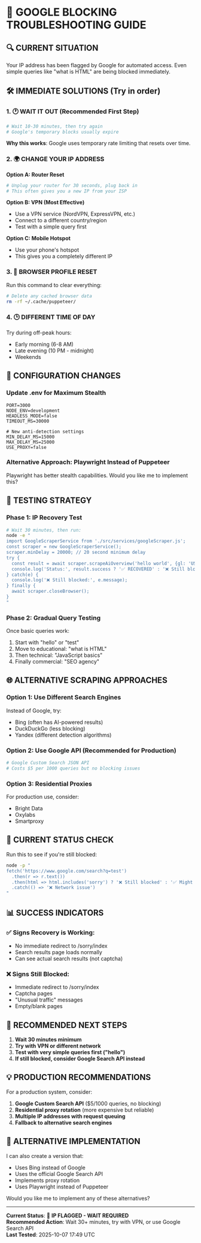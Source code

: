 # 🚫 GOOGLE BLOCKING TROUBLESHOOTING GUIDE

## 🔍 CURRENT SITUATION
Your IP address has been flagged by Google for automated access. Even simple queries like "what is HTML" are being blocked immediately.

## 🛠️ IMMEDIATE SOLUTIONS (Try in order)

### 1. 🕐 WAIT IT OUT (Recommended First Step)
```bash
# Wait 10-30 minutes, then try again
# Google's temporary blocks usually expire
```
**Why this works**: Google uses temporary rate limiting that resets over time.

### 2. 🌍 CHANGE YOUR IP ADDRESS
**Option A: Router Reset**
```bash
# Unplug your router for 30 seconds, plug back in
# This often gives you a new IP from your ISP
```

**Option B: VPN (Most Effective)**
- Use a VPN service (NordVPN, ExpressVPN, etc.)
- Connect to a different country/region
- Test with a simple query first

**Option C: Mobile Hotspot**
- Use your phone's hotspot
- This gives you a completely different IP

### 3. 🔄 BROWSER PROFILE RESET
Run this command to clear everything:
```bash
# Delete any cached browser data
rm -rf ~/.cache/puppeteer/
```

### 4. 🕒 DIFFERENT TIME OF DAY
Try during off-peak hours:
- Early morning (6-8 AM)
- Late evening (10 PM - midnight)
- Weekends

## 🔧 CONFIGURATION CHANGES

### Update .env for Maximum Stealth
```env
PORT=3000
NODE_ENV=development
HEADLESS_MODE=false
TIMEOUT_MS=30000

# New anti-detection settings
MIN_DELAY_MS=15000
MAX_DELAY_MS=25000
USE_PROXY=false
```

### Alternative Approach: Playwright Instead of Puppeteer
Playwright has better stealth capabilities. Would you like me to implement this?

## 🧪 TESTING STRATEGY

### Phase 1: IP Recovery Test
```bash
# Wait 30 minutes, then run:
node -e "
import GoogleScraperService from './src/services/googleScraper.js';
const scraper = new GoogleScraperService();
scraper.minDelay = 20000; // 20 second minimum delay
try {
  const result = await scraper.scrapeAiOverview('hello world', {gl: 'US', hl: 'en'});
  console.log('Status:', result.success ? '✅ RECOVERED' : '❌ Still blocked');
} catch(e) {
  console.log('❌ Still blocked:', e.message);
} finally {
  await scraper.closeBrowser();
}
"
```

### Phase 2: Gradual Query Testing
Once basic queries work:
1. Start with "hello" or "test"
2. Move to educational: "what is HTML"
3. Then technical: "JavaScript basics"
4. Finally commercial: "SEO agency"

## 🌐 ALTERNATIVE SCRAPING APPROACHES

### Option 1: Use Different Search Engines
Instead of Google, try:
- Bing (often has AI-powered results)
- DuckDuckGo (less blocking)
- Yandex (different detection algorithms)

### Option 2: Use Google API (Recommended for Production)
```bash
# Google Custom Search JSON API
# Costs $5 per 1000 queries but no blocking issues
```

### Option 3: Residential Proxies
For production use, consider:
- Bright Data
- Oxylabs
- Smartproxy

## 🏥 CURRENT STATUS CHECK

Run this to see if you're still blocked:
```bash
node -p "
fetch('https://www.google.com/search?q=test')
  .then(r => r.text())
  .then(html => html.includes('sorry') ? '❌ Still blocked' : '✅ Might be working')
  .catch(() => '❌ Network issue')
"
```

## 📊 SUCCESS INDICATORS

### ✅ Signs Recovery is Working:
- No immediate redirect to /sorry/index
- Search results page loads normally
- Can see actual search results (not captcha)

### ❌ Signs Still Blocked:
- Immediate redirect to /sorry/index
- Captcha pages
- "Unusual traffic" messages
- Empty/blank pages

## 🎯 RECOMMENDED NEXT STEPS

1. **Wait 30 minutes minimum**
2. **Try with VPN or different network**
3. **Test with very simple queries first ("hello")**
4. **If still blocked, consider Google Search API instead**

## 💡 PRODUCTION RECOMMENDATIONS

For a production system, consider:

1. **Google Custom Search API** ($5/1000 queries, no blocking)
2. **Residential proxy rotation** (more expensive but reliable)
3. **Multiple IP addresses with request queuing**
4. **Fallback to alternative search engines**

## 🔄 ALTERNATIVE IMPLEMENTATION

I can also create a version that:
- Uses Bing instead of Google
- Uses the official Google Search API
- Implements proxy rotation
- Uses Playwright instead of Puppeteer

Would you like me to implement any of these alternatives?

---

**Current Status**: 🚫 **IP FLAGGED - WAIT REQUIRED**  
**Recommended Action**: Wait 30+ minutes, try with VPN, or use Google Search API  
**Last Tested**: 2025-10-07 17:49 UTC